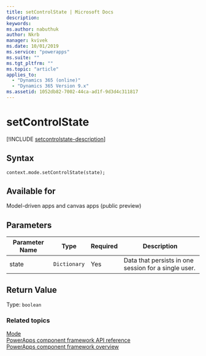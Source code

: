 ```yaml
---
title: setControlState | Microsoft Docs
description: 
keywords:
ms.author: nabuthuk
author: Nkrb
manager: kvivek
ms.date: 10/01/2019
ms.service: "powerapps"
ms.suite: ""
ms.tgt_pltfrm: ""
ms.topic: "article"
applies_to: 
  - "Dynamics 365 (online)"
  - "Dynamics 365 Version 9.x"
ms.assetid: 1052db82-7002-44ca-ad1f-9d3d4c311817
---
```


# setControlState

[!INCLUDE [setcontrolstate-description](includes/setcontrolstate-description.md)]

## Syntax

`context.mode.setControlState(state);`

## Available for 

Model-driven apps and canvas apps (public preview) 

## Parameters

| Parameter Name|Type|Required|Description|
| ------------- |----|--------|-----------|
|state|`Dictionary`|Yes|Data that persists in one session for a single user.|

## Return Value

Type: `boolean`


### Related topics

[Mode](../mode.md)<br/>
[PowerApps component framework API reference](../../reference/index.md)<br/>
[PowerApps component framework overview](../../overview.md)